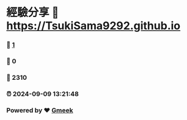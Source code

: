 # 經驗分享 :link: https://TsukiSama9292.github.io 
### :page_facing_up: [1](https://TsukiSama9292.github.io/tag.html) 
### :speech_balloon: 0 
### :hibiscus: 2310 
### :alarm_clock: 2024-09-09 13:21:48 
### Powered by :heart: [Gmeek](https://github.com/Meekdai/Gmeek)
